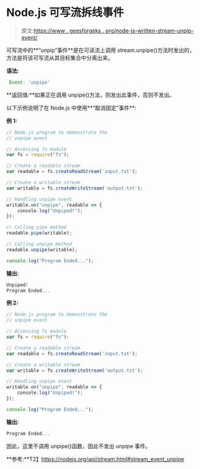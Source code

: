 # Node.js 可写流拆线事件

> 原文:[https://www . geesforgeks . org/node-js-written-stream-unpip-event/](https://www.geeksforgeeks.org/node-js-writable-stream-unpipe-event/)

可写流中的**“unpip”事件**是在可读流上调用 stream.unpipe()方法时发出的，方法是将该可写流从其目标集合中分离出来。

**语法:**

```js
 Event: 'unpipe'
```

**返回值:**如果正在调用 unpipe()方法，则发出此事件，否则不发出。

以下示例说明了在 Node.js 中使用**“取消固定”事件**:

**例 1:**

```js
// Node.js program to demonstrate the     
// unpipe event

// Accessing fs module
var fs = require("fs");

// Create a readable stream
var readable = fs.createReadStream('input.txt');

// Create a writable stream
var writable = fs.createWriteStream('output.txt');

// Handling unpipe event
writable.on("unpipe", readable => {
    console.log("Unpiped!");
});

// Calling pipe method
readable.pipe(writable);

// Calling unpipe method
readable.unpipe(writable);

console.log("Program Ended...");
```

**输出:**

```js
Unpiped!
Program Ended...

```

**例 2:**

```js
// Node.js program to demonstrate the     
// unpipe event

// Accessing fs module
var fs = require("fs");

// Create a readable stream
var readable = fs.createReadStream('input.txt');

// Create a writable stream
var writable = fs.createWriteStream('output.txt');

// Handling unpipe event
writable.on("unpipe", readable => {
    console.log("Unpiped!");
});

console.log("Program Ended...");
```

**输出:**

```js
Program Ended...

```

因此，这里不调用 unpipe()函数，因此不发出 unpipe 事件。

**参考:**T2】https://nodejs.org/api/stream.html#stream_event_unpipe